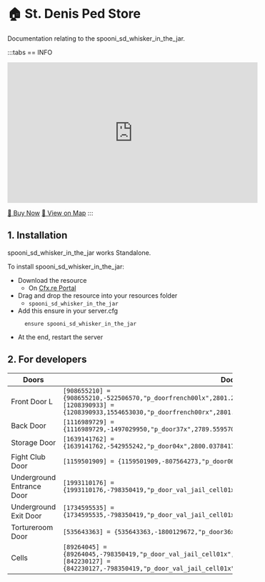 # 🏠 St. Denis Ped Store 
Documentation relating to the spooni_sd_whisker_in_the_jar.

:::tabs
== INFO
<iframe width="560" height="315" src="https://www.youtube.com/embed/LsV1dngEFdk?si=Af3NMzwpW9IJYcY8" frameborder="0" allow="accelerometer; autoplay; clipboard-write; encrypted-media; gyroscope; picture-in-picture; web-share" referrerpolicy="strict-origin-when-cross-origin" allowfullscreen></iframe>

<a href="https://spooni-mapping.tebex.io/package/6576363" class="button-buy">🛒 Buy Now</a>
<a href="https://spooni.de/rdr2/?m=house201" class="button-map">📍 View on Map</a>
:::

## 1. Installation
spooni_sd_whisker_in_the_jar works Standalone.  

To install spooni_sd_whisker_in_the_jar:
- Download the resource
  - On [Cfx.re Portal](https://portal.cfx.re/)
- Drag and drop the resource into your resources folder
  - `spooni_sd_whisker_in_the_jar`
- Add this ensure in your server.cfg
  ```
    ensure spooni_sd_whisker_in_the_jar
  ```
- At the end, restart the server

## 2. For developers
| Doors                     | Doorhashes
|---------------------------|----------------------------------------------------------------------------------|
| Front Door L			        | `[908655210] = {908655210,-522506570,"p_doorfrench00lx",2801.2651367188,-1216.4350585938,46.705722808838}` <br> `[1208390933] = {1208390933,1554653030,"p_doorfrench00rx",2801.3898925781,-1217.7874755859,46.705722808838}`
| Back Door			            | `[1116989729] = {1116989729,-1497029950,"p_door37x",2789.5595703125,-1213.404296875,47.226566314697}`
| Storage Door			        | `[1639141762] = {1639141762,-542955242,"p_door04x",2800.0378417969,-1209.5769042969,46.709217071533}`
| Fight Club Door		        | `[1159501909] = {1159501909,-807564273,"p_door06x",2792.498046875,-1216.0656738281,40.145687103271}`
| Underground Entrance Door	| `[1993110176] = {1993110176,-798350419,"p_door_val_jail_cell01x",2794.1018066406,-1229.7811279297,36.853298187256}`
| Underground Exit Door		  | `[1734595535] = {1734595535,-798350419,"p_door_val_jail_cell01x",2830.3466796875,-1255.4494628906,35.208782196045}`
| Tortureroom Door		      | `[535643363] = {535643363,-1800129672,"p_door36x",2814.4392089844,-1244.7900390625,35.338779449463}`
| Cells 			              | `[89264045] = {89264045,-798350419,"p_door_val_jail_cell01x",2820.2292480469,-1254.8106689453,35.416774749756}` <br> `[842230127] = {842230127,-798350419,"p_door_val_jail_cell01x",2816.3115234375,-1257.2849121094,35.415775299072}`
